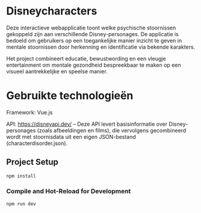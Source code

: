 # Disneycharacters

Deze interactieve webapplicatie toont welke psychische stoornissen gekoppeld zijn aan verschillende Disney-personages. De applicatie is bedoeld om gebruikers op een toegankelijke manier inzicht te geven in mentale stoornissen door herkenning en identificatie via bekende karakters.

Het project combineert educatie, bewustwording en een vleugje entertainment om mentale gezondheid bespreekbaar te maken op een visueel aantrekkelijke en speelse manier.

# Gebruikte technologieën

Framework: Vue.js

API: https://disneyapi.dev/ – Deze API levert basisinformatie over Disney-personages (zoals afbeeldingen en films), die vervolgens gecombineerd wordt met stoornisdata uit een eigen JSON-bestand (characterdisorder.json).

## Project Setup

```sh
npm install
```

### Compile and Hot-Reload for Development

```sh
npm run dev
```
